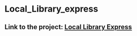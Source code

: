# Local_Library_express

## Link to the project: [Local Library Express](https://locallibraryexpress-production-d0a2.up.railway.app/)